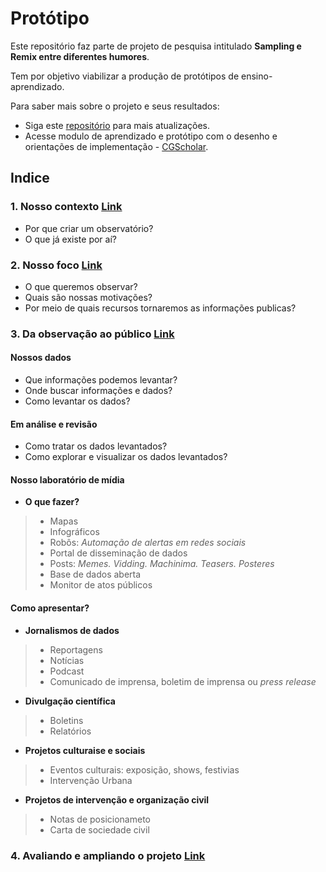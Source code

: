 # Protótipo

Este repositório faz parte de projeto de pesquisa intitulado **Sampling e Remix entre diferentes humores**.

Tem por objetivo viabilizar a produção de protótipos de ensino-aprendizado.

Para saber mais sobre o projeto e seus resultados:

- Siga este [repositório](https://github.com/dumoura/Prototipo-RemixPolitico) para mais atualizações.
- Acesse modulo de aprendizado e protótipo com o desenho e orientações de implementação - [CGScholar](https://cgscholar.com/creator/works/122475/versions/248783).

## Indice

### 1. Nosso contexto [Link]("url")
- Por que criar um observatório?
- O que já existe por aí? 

### 2. Nosso foco [Link]("url")
- O que queremos observar?
- Quais são nossas motivações?
- Por meio de quais recursos tornaremos as informações publicas?

### 3. Da observação ao público [Link]("url")

#### Nossos dados
- Que informações podemos levantar?
- Onde buscar informações e dados?
- Como levantar os dados?

#### Em análise e revisão
- Como tratar os dados levantados?
- Como explorar e visualizar os dados levantados?

#### Nosso laboratório de mídia
-	**O que fazer?**
> - Mapas 
> - Infográficos
> - Robôs: *Automação de alertas em redes sociais*
> - Portal de disseminação de dados
> - Posts: *Memes. Vidding. Machinima. Teasers. Posteres*
> - Base de dados aberta
> - Monitor de atos públicos 

#### Como apresentar? 
- **Jornalismos de dados**
> - Reportagens
> - Notícias
> - Podcast
> - Comunicado de imprensa, boletim de imprensa ou *press release*

- **Divulgação científica**
> - Boletins
> - Relatórios 

- **Projetos culturaise e sociais**
> - Eventos culturais: exposição, shows, festivias
> - Intervenção Urbana

- **Projetos de intervenção e organização civil**
> - Notas de posicionameto
> - Carta de sociedade civil 

### 4. Avaliando e ampliando o projeto [Link]("url")



